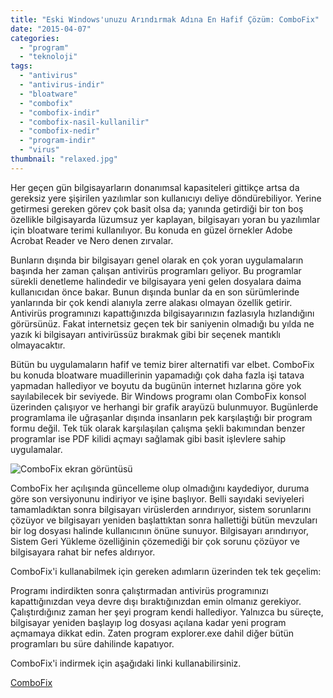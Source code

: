 ```yaml
---
title: "Eski Windows'unuzu Arındırmak Adına En Hafif Çözüm: ComboFix"
date: "2015-04-07"
categories: 
  - "program"
  - "teknoloji"
tags: 
  - "antivirus"
  - "antivirus-indir"
  - "bloatware"
  - "combofix"
  - "combofix-indir"
  - "combofix-nasil-kullanilir"
  - "combofix-nedir"
  - "program-indir"
  - "virus"
thumbnail: "relaxed.jpg"
---
```


Her geçen gün bilgisayarların donanımsal kapasiteleri gittikçe artsa da gereksiz yere şişirilen yazılımlar son kullanıcıyı deliye döndürebiliyor. Yerine getirmesi gereken görev çok basit olsa da; yanında getirdiği bir ton boş özellikle bilgisayarda lüzumsuz yer kaplayan, bilgisayarı yoran bu yazılımlar için bloatware terimi kullanılıyor. Bu konuda en güzel örnekler Adobe Acrobat Reader ve Nero denen zırvalar.

Bunların dışında bir bilgisayarı genel olarak en çok yoran uygulamaların başında her zaman çalışan antivirüs programları geliyor. Bu programlar sürekli denetleme halindedir ve bilgisayara yeni gelen dosyalara daima kullanıcıdan önce bakar. Bunun dışında bunlar da en son sürümlerinde yanlarında bir çok kendi alanıyla zerre alakası olmayan özellik getirir. Antivirüs programınızı kapattığınızda bilgisayarınızın fazlasıyla hızlandığını görürsünüz. Fakat internetsiz geçen tek bir saniyenin olmadığı bu yılda ne yazık ki bilgisayarı antivirüssüz bırakmak gibi bir seçenek mantıklı olmayacaktır.

Bütün bu uygulamaların hafif ve temiz birer alternatifi var elbet. ComboFix bu konuda bloatware muadillerinin yapamadığı çok daha fazla işi tatava yapmadan hallediyor ve boyutu da bugünün internet hızlarına göre yok sayılabilecek bir seviyede. Bir Windows programı olan ComboFix konsol üzerinden çalışıyor ve herhangi bir grafik arayüzü bulunmuyor. Bugünlerde programlama ile uğraşanlar dışında insanların pek karşılaştığı bir program formu değil. Tek tük olarak karşılaşılan çalışma şekli bakımından benzer programlar ise PDF kilidi açmayı sağlamak gibi basit işlevlere sahip uygulamalar.

![ComboFix ekran görüntüsü](images/24329456471015,O.jpg)

ComboFix her açılışında güncelleme olup olmadığını kaydediyor, duruma göre son versiyonunu indiriyor ve işine başlıyor. Belli sayıdaki seviyeleri tamamladıktan sonra bilgisayarı virüslerden arındırıyor, sistem sorunlarını çözüyor ve bilgisayarı yeniden başlattıktan sonra hallettiği bütün mevzuları bir log dosyası halinde kullanıcının önüne sunuyor. Bilgisayarı arındırıyor, Sistem Geri Yükleme özelliğinin çözemediği bir çok sorunu çözüyor ve bilgisayara rahat bir nefes aldırıyor.

ComboFix'i kullanabilmek için gereken adımların üzerinden tek tek geçelim:

Programı indirdikten sonra çalıştırmadan antivirüs programınızı kapattığınızdan veya devre dışı bıraktığınızdan emin olmanız gerekiyor. Çalıştırdığınız zaman her şeyi program kendi hallediyor. Yalnızca bu süreçte, bilgisayar yeniden başlayıp log dosyası açılana kadar yeni program açmamaya dikkat edin. Zaten program explorer.exe dahil diğer bütün programları bu süre dahilinde kapatıyor.

ComboFix'i indirmek için aşağıdaki linki kullanabilirsiniz.

[ComboFix](http://www.bleepingcomputer.com/download/combofix/)
